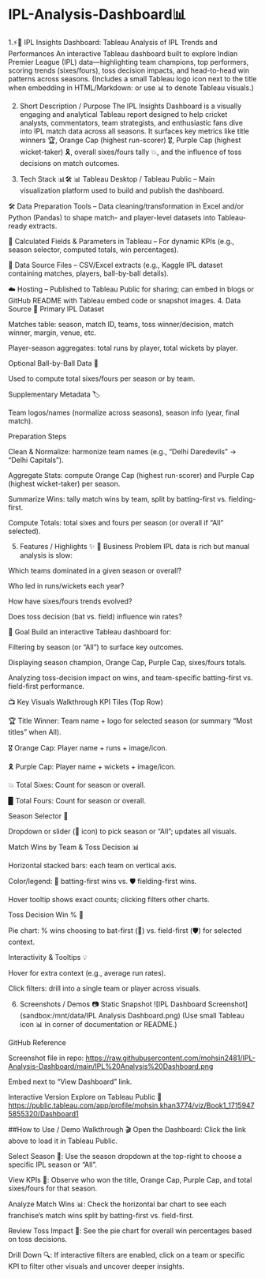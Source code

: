 # IPL-Analysis-Dashboard📊
1.⚡🏏 IPL Insights Dashboard: Tableau Analysis of IPL Trends and Performances
An interactive Tableau dashboard built to explore Indian Premier League (IPL) data—highlighting team champions, top performers, scoring trends (sixes/fours), toss decision impacts, and head-to-head win patterns across seasons.
(Includes a small Tableau logo icon next to the title when embedding in HTML/Markdown:
or use 📊 to denote Tableau visuals.)

2. Short Description / Purpose
The IPL Insights Dashboard is a visually engaging and analytical Tableau report designed to help cricket analysts, commentators, team strategists, and enthusiastic fans dive into IPL match data across all seasons. It surfaces key metrics like title winners 🏆, Orange Cap (highest run-scorer) 🎖️, Purple Cap (highest wicket-taker) 🎗️, overall sixes/fours tally 💥, and the influence of toss decisions on match outcomes.

3. Tech Stack 📊🛠️
📊 Tableau Desktop / Tableau Public – Main visualization platform used to build and publish the dashboard.

🛠️ Data Preparation Tools – Data cleaning/transformation in Excel and/or Python (Pandas) to shape match- and player-level datasets into Tableau-ready extracts.

🔢 Calculated Fields & Parameters in Tableau – For dynamic KPIs (e.g., season selector, computed totals, win percentages).

📁 Data Source Files – CSV/Excel extracts (e.g., Kaggle IPL dataset containing matches, players, ball-by-ball details).

☁️ Hosting – Published to Tableau Public for sharing; can embed in blogs or GitHub README with Tableau embed code or snapshot images.
4. Data Source 📂
Primary IPL Dataset

Matches table: season, match ID, teams, toss winner/decision, match winner, margin, venue, etc.

Player-season aggregates: total runs by player, total wickets by player.

Optional Ball-by-Ball Data 🎯

Used to compute total sixes/fours per season or by team.

Supplementary Metadata 🏷️

Team logos/names (normalize across seasons), season info (year, final match).

Preparation Steps

Clean & Normalize: harmonize team names (e.g., “Delhi Daredevils” → “Delhi Capitals”).

Aggregate Stats: compute Orange Cap (highest run-scorer) and Purple Cap (highest wicket-taker) per season.

Summarize Wins: tally match wins by team, split by batting-first vs. fielding-first.

Compute Totals: total sixes and fours per season (or overall if “All” selected).

5. Features / Highlights ✨
🎯 Business Problem
IPL data is rich but manual analysis is slow:

Which teams dominated in a given season or overall?

Who led in runs/wickets each year?

How have sixes/fours trends evolved?

Does toss decision (bat vs. field) influence win rates?

🎯 Goal
Build an interactive Tableau dashboard for:

Filtering by season (or “All”) to surface key outcomes.

Displaying season champion, Orange Cap, Purple Cap, sixes/fours totals.

Analyzing toss-decision impact on wins, and team-specific batting-first vs. field-first performance.

📺 Key Visuals Walkthrough
KPI Tiles (Top Row)

🏆 Title Winner: Team name + logo for selected season (or summary “Most titles” when All).

🎖️ Orange Cap: Player name + runs + image/icon.

🎗️ Purple Cap: Player name + wickets + image/icon.

💥 Total Sixes: Count for season or overall.

▉ Total Fours: Count for season or overall.

Season Selector 🔄

Dropdown or slider (📅 icon) to pick season or “All”; updates all visuals.

Match Wins by Team & Toss Decision 📊

Horizontal stacked bars: each team on vertical axis.

Color/legend: 🏏 batting-first wins vs. 🛡️ fielding-first wins.

Hover tooltip shows exact counts; clicking filters other charts.

Toss Decision Win % 🥧

Pie chart: % wins choosing to bat-first (🏏) vs. field-first (🛡️) for selected context.

Interactivity & Tooltips 💡

Hover for extra context (e.g., average run rates).

Click filters: drill into a single team or player across visuals.

6. Screenshots / Demos 📷
Static Snapshot
![IPL Dashboard Screenshot](sandbox:/mnt/data/IPL Analysis Dashboard.png)
(Use small Tableau icon 📊 in corner of documentation or README.)

GitHub Reference

Screenshot file in repo:
https://raw.githubusercontent.com/mohsin2481/IPL-Analysis-Dashboard/main/IPL%20Analysis%20Dashboard.png

Embed next to “View Dashboard” link.

Interactive Version
Explore on Tableau Public 🔗 https://public.tableau.com/app/profile/mohsin.khan3774/viz/Book1_17159475855320/Dashboard1

##How to Use / Demo Walkthrough 🎬
Open the Dashboard: Click the link above to load it in Tableau Public.

Select Season 📅: Use the season dropdown at the top-right to choose a specific IPL season or “All”.

View KPIs 🏏: Observe who won the title, Orange Cap, Purple Cap, and total sixes/fours for that season.

Analyze Match Wins 📊: Check the horizontal bar chart to see each franchise’s match wins split by batting-first vs. field-first.

Review Toss Impact 🥧: See the pie chart for overall win percentages based on toss decisions.

Drill Down 🔍: If interactive filters are enabled, click on a team or specific KPI to filter other visuals and uncover deeper insights.
